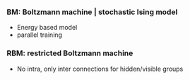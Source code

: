 ### BM: Boltzmann machine | stochastic Ising model
- Energy based model
- parallel training

### RBM: restricted Boltzmann machine
- No intra, only inter connections for hidden/visible groups